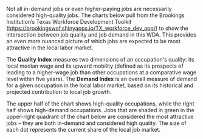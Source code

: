 Not all in-demand jobs or even higher-paying jobs are necessarily considered high-quality jobs. The charts below pull from the Brookings Institution’s Texas Workforce Development Toolkit (https://brookingswof.shinyapps.io/TX_workforce_dev_app/) to show the intersection between job quality and job demand in this WDA. This provides an even more nuanced picture of which jobs are expected to be most attractive in the local labor market.

The **Quality Index** measures two dimensions of an occupation's quality: its local median wage and its upward mobility (defined as its prospects of leading to a higher-wage job than other occupations at a comparative wage level within five years). The **Demand Index** is an overall measure of demand for a given occupation in the local labor market, based on its historical and projected contribution to local job growth.

The upper half of the chart shows high-quality occupations, while the right half shows high-demand occupations. Jobs that are shaded in green in the upper-right quadrant of the chart below are considered the most attractive jobs – they are both in-demand and considered high quality. The size of each dot represents the current share of the local job market.